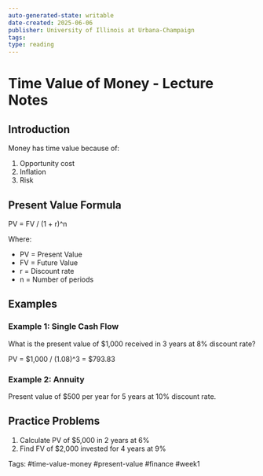 ```yaml
---
auto-generated-state: writable
date-created: 2025-06-06
publisher: University of Illinois at Urbana-Champaign
tags: 
type: reading
---
```


# Time Value of Money - Lecture Notes

## Introduction

Money has time value because of:

1. Opportunity cost
2. Inflation
3. Risk

## Present Value Formula

PV = FV / (1 + r)^n

Where:

- PV = Present Value
- FV = Future Value
- r = Discount rate
- n = Number of periods

## Examples

### Example 1: Single Cash Flow

What is the present value of $1,000 received in 3 years at 8% discount rate?

PV = $1,000 / (1.08)^3 = $793.83

### Example 2: Annuity

Present value of $500 per year for 5 years at 10% discount rate.

## Practice Problems

1. Calculate PV of $5,000 in 2 years at 6%
2. Find FV of $2,000 invested for 4 years at 9%

Tags: #time-value-money #present-value #finance #week1
